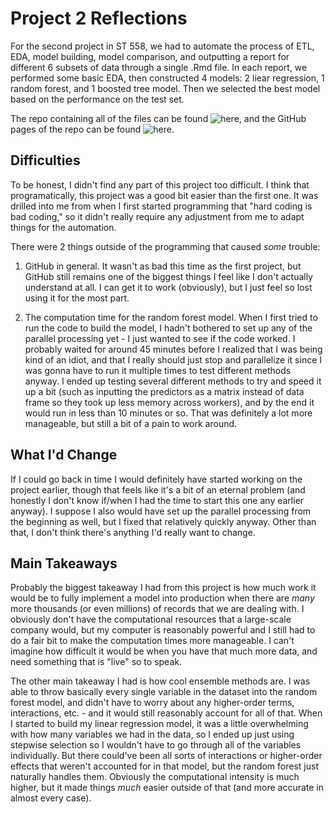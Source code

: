 # Project 2 Reflections

For the second project in ST 558, we had to automate the process of ETL, EDA, model building, model comparison, and outputting a report for different 6 subsets of data through a single .Rmd file. In each report, we performed some basic EDA, then constructed 4 models: 2 liear regression, 1 random forest, and 1 boosted tree model. Then we selected the best model based on the performance on the test set.

The repo containing all of the files can be found ![here](https://github.com/jahinic/ST558_Project2), and the GitHub pages of the repo can be found ![here](https://jahinic.github.io/ST558_Project2/).

## Difficulties

To be honest, I didn't find any part of this project too difficult. I think that programatically, this project was a good bit easier than the first one. It was drilled into me from when I first started programming that "hard coding is bad coding," so it didn't really require any adjustment from me to adapt things for the automation.

There were 2 things outside of the programming that caused *some* trouble:

1. GitHub in general. It wasn't as bad this time as the first project, but GitHub still remains one of the biggest things I feel like I don't actually understand at all. I can get it to work (obviously), but I just feel so lost using it for the most part.

2. The computation time for the random forest model. When I first tried to run the code to build the model, I hadn't bothered to set up any of the parallel processing yet - I just wanted to see if the code worked. I probably waited for around 45 minutes before I realized that I was being kind of an idiot, and that I really should just stop and parallelize it since I was gonna have to run it multiple times to test different methods anyway. I ended up testing several different methods to try and speed it up a bit (such as inputting the predictors as a matrix instead of data frame so they took up less memory across workers), and by the end it would run in less than 10 minutes or so. That was definitely a lot more manageable, but still a bit of a pain to work around.

## What I'd Change

If I could go back in time I would definitely have started working on the project earlier, though that feels like it's a bit of an eternal problem (and honestly I don't know if/when I had the time to start this one any earlier anyway). I suppose I also would have set up the parallel processing from the beginning as well, but I fixed that relatively quickly anyway. Other than that, I don't think there's anything I'd really want to change.

## Main Takeaways

Probably the biggest takeaway I had from this project is how much work it would be to fully implement a model into production when there are *many* more thousands (or even millions) of records that we are dealing with. I obviously don't have the computational resources that a large-scale company would, but my computer is reasonably powerful and I still had to do a fair bit to make the computation times more manageable. I can't imagine how difficult it would be when you have that much more data, and need something that is "live" so to speak.

The other main takeaway I had is how cool ensemble methods are. I was able to throw basically every single variable in the dataset into the random forest model, and didn't have to worry about any higher-order terms, interactions, etc. - and it would still reasonably account for all of that. When I started to build my linear regression model, it was a little overwhelming with how many variables we had in the data, so I ended up just using stepwise selection so I wouldn't have to go through all of the variables individually. But there could've been all sorts of interactions or higher-order effects that weren't accounted for in that model, but the random forest just naturally handles them. Obviously the computational intensity is much higher, but it made things *much* easier outside of that (and more accurate in almost every case).
